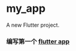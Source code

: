 # my_app

A new Flutter project.

### 编写第一个 [flutter app](https://codelabs.flutter-io.cn/codelabs/first-flutter-app-pt2-cn/index.html#8)

